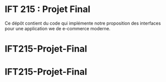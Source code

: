 # IFT 215 : Projet Final

Ce dépôt contient du code qui implémente notre proposition des interfaces pour une application we de e-commerce moderne.
# IFT215-Projet-Final
# IFT215-Projet-Final
